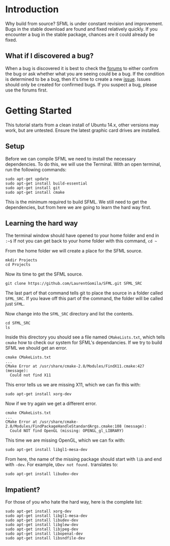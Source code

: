 # Introduction

Why build from source?  SFML is under constant revision and improvement.  Bugs in the stable download are found and fixed relatively quickly.  If you encounter a bug in the stable package, chances are it could already be fixed.  

## What if I discovered a bug?

When a bug is discovered it is best to check the [forums](http://en.sfml-dev.org/forums/) to either confirm the bug or ask whether what you are seeing could be a bug.  If the condition is determined to be a bug, then it's time to create a new [issue](https://github.com/LaurentGomila/SFML/issues).  Issues should only be created for confirmed bugs.  If you suspect a bug, please use the forums first.

# Getting Started

This tutorial starts from a clean install of Ubuntu 14.x, other versions may work, but are untested.
Ensure the latest graphic card drives are installed.

## Setup

Before we can compile SFML we need to install the necessary dependencies.  To do this, we will use the Terminal.
With an open terminal, run the following commands: 

    sudo apt-get update
    sudo apt-get install build-essential
    sudo apt-get install git
    sudo apt-get install cmake
    
This is the minimum required to build SFML.  We still need to get the dependencies, but from here we are going to learn the hard way first.

## Learning the hard way

The terminal window should have opened to your home folder and end in `:~$`
If not you can get back to your home folder with this command, `cd ~`

From the home folder we will create a place for the SFML source.  

    mkdir Projects
    cd Projects
    
Now its time to get the SFML source.

    git clone https://github.com/LaurentGomila/SFML.git SFML_SRC

The last part of that command tells git to place the source in a folder called `SFML_SRC`. If you leave off this part of the command, the folder will be called just `SFML`.

Now change into the `SFML_SRC` directory and list the contents.

    cd SFML_SRC
    ls 

Inside this directory you should see a file named `CMakeLists.txt`, which tells `cmake` how to check our system for SFML's dependancies.  If we try to build SFML we should get an error.

    cmake CMakeLists.txt
    ...
    CMake Error at /usr/share/cmake-2.8/Modules/FindX11.cmake:427 (message):
      Could not find X11

This error tells us we are missing X11, which we can fix this with:

    sudo apt-get install xorg-dev

Now if we try again we get a different error.

    cmake CMakeLists.txt
    ...
    CMake Error at /usr/share/cmake-2.8/Modules/FindPackageHandleStandardArgs.cmake:108 (message):
      Could NOT find OpenGL (missing: OPENGL_gl_LIBRARY)

This time we are missing OpenGL, which we can fix with:

    sudo apt-get install libgl1-mesa-dev

From here, the name of the missing package should start with `lib` and end with `-dev`.
For example, `UDev not found.` translates to:

    sudo apt-get install libudev-dev

## Impatient?

For those of you who hate the hard way, here is the complete list:

    sudo apt-get install xorg-dev
    sudo apt-get install libgl1-mesa-dev
    sudo apt-get install libudev-dev
    sudo apt-get install libglew-dev
    sudo apt-get install libjpeg-dev
    sudo apt-get install libopenal-dev
    sudo apt-get install libsndfile-dev


